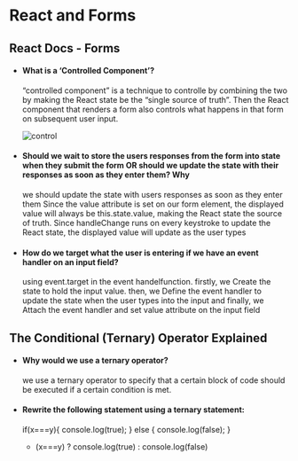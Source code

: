 # React and Forms

## React Docs - Forms

* ####  What is a ‘Controlled Component’?

    “controlled component” is a technique to controlle by  combining the two by making the React state be the “single source of truth”. Then the React component that renders a form also controls what happens in that form on subsequent user input. 

    ![control](https://miro.medium.com/max/2178/1*lPa4yO4rACiK244hdyRYXw.png)

* #### Should we wait to store the users responses from the form into state when they submit the form OR should we update the state with their responses as soon as they enter them? Why
    we should update the state with users responses as soon as they enter them Since the value attribute is set on our form element, the displayed value will always be this.state.value, making the React state the source of truth. Since handleChange runs on every keystroke to update the React state, the displayed value will update as the user types

* #### How do we target what the user is entering if we have an event handler on an input field?
    using event.target in the event handelfunction. firstly, we Create the state to hold the input value. then, we Define the event handler to update the state when the user types into the input and finally, we Attach the event handler and set value attribute on the input field
    
## The Conditional (Ternary) Operator Explained

* #### Why would we use a ternary operator?
    we use a ternary operator to specify that a certain block of code should be executed if a certain condition is met.

* #### Rewrite the following statement using a ternary statement:


    if(x===y){
    console.log(true);
    } else {
    console.log(false);
     }

    - (x===y) ? console.log(true) : console.log(false)